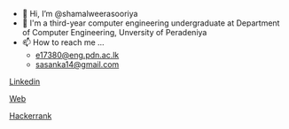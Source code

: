 - 👋 Hi, I’m @shamalweerasooriya
- 👀 I'm a third-year computer engineering undergraduate at Department of Computer Engineering, Unversity of Peradeniya
- 📫 How to reach me ...
  - e17380@eng.pdn.ac.lk
  - sasanka14@gmail.com
 
[Linkedin](https://www.linkedin.com/in/shamal-weerasooriya/)

[Web](https://shamalweerasooriya.tech/)

[Hackerrank](https://www.hackerrank.com/sasanka14)


<!---
shamalweerasooriya/shamalweerasooriya is a ✨ special ✨ repository because its `README.md` (this file) appears on your GitHub profile.
You can click the Preview link to take a look at your changes.
--->

